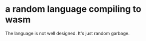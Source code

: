 # a random language compiling to wasm

The language is not well designed. It's just random garbage.
